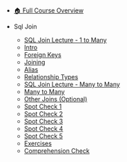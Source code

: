 - [🏠 Full Course Overview](/README)


- Sql Join
  - [SQL Join Lecture - 1 to Many](./SQL-Join-Lecture---1-to-Many.md "SQL Join Lecture - 1 to Many")
  - [Intro](./Intro.md "Intro")
  - [Foreign Keys](./Foreign-Keys.md "Foreign Keys")
  - [Joining](./Joining.md "Joining")
  - [Alias](./Alias.md "Alias")
  - [Relationship Types](./Relationship-Types.md "Relationship Types")
  - [SQL Join Lecture - Many to Many](./SQL-Join-Lecture---Many-to-Many.md "SQL Join Lecture - Many to Many")
  - [Many to Many](./Many-to-Many.md "Many to Many")
  - [Other Joins (Optional)](./Other-Joins--Optional-.md "Other Joins (Optional)")
  - [Spot Check 1](./Spot-Check-1.md "Spot Check 1")
  - [Spot Check 2](./Spot-Check-2.md "Spot Check 2")
  - [Spot Check 3](./Spot-Check-3.md "Spot Check 3")
  - [Spot Check 4](./Spot-Check-4.md "Spot Check 4")
  - [Spot Check 5](./Spot-Check-5.md "Spot Check 5")
  - [Exercises](./Exercises.md "Exercises")
  - [Comprehension Check](./Comprehension-Check.md "Comprehension Check")
